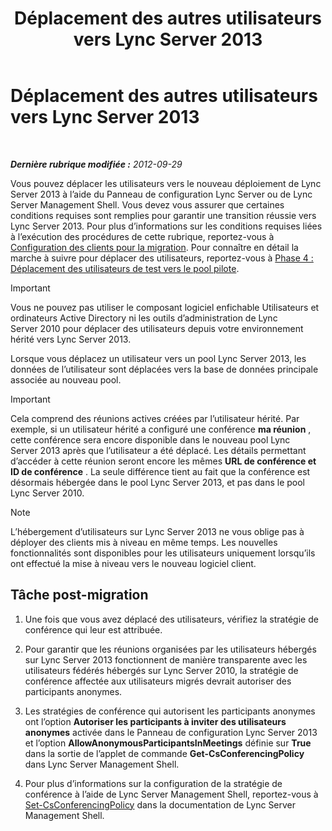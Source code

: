 ﻿---
title: Déplacement des autres utilisateurs vers Lync Server 2013
TOCTitle: Déplacement des autres utilisateurs vers Lync Server 2013
ms:assetid: 72025e1b-97d1-40e9-8a98-28c018942b48
ms:mtpsurl: https://technet.microsoft.com/fr-fr/library/JJ688090(v=OCS.15)
ms:contentKeyID: 49891394
ms.date: 05/20/2016
mtps_version: v=OCS.15
ms.translationtype: HT
---

# Déplacement des autres utilisateurs vers Lync Server 2013

 

_**Dernière rubrique modifiée :** 2012-09-29_

Vous pouvez déplacer les utilisateurs vers le nouveau déploiement de Lync Server 2013 à l’aide du Panneau de configuration Lync Server ou de Lync Server Management Shell. Vous devez vous assurer que certaines conditions requises sont remplies pour garantir une transition réussie vers Lync Server 2013. Pour plus d’informations sur les conditions requises liées à l’exécution des procédures de cette rubrique, reportez-vous à [Configuration des clients pour la migration](configure-clients-for-migration.md). Pour connaître en détail la marche à suivre pour déplacer des utilisateurs, reportez-vous à [Phase 4 : Déplacement des utilisateurs de test vers le pool pilote](phase-4-move-test-users-to-the-pilot-pool.md).

> [!important]  
> Vous ne pouvez pas utiliser le composant logiciel enfichable Utilisateurs et ordinateurs Active Directory ni les outils d’administration de Lync Server 2010 pour déplacer des utilisateurs depuis votre environnement hérité vers Lync Server 2013.

Lorsque vous déplacez un utilisateur vers un pool Lync Server 2013, les données de l’utilisateur sont déplacées vers la base de données principale associée au nouveau pool.

> [!important]  
> Cela comprend des réunions actives créées par l’utilisateur hérité. Par exemple, si un utilisateur hérité a configuré une conférence <strong>ma réunion</strong> , cette conférence sera encore disponible dans le nouveau pool Lync Server 2013 après que l’utilisateur a été déplacé. Les détails permettant d’accéder à cette réunion seront encore les mêmes <strong>URL de conférence et ID de conférence</strong> . La seule différence tient au fait que la conférence est désormais hébergée dans le pool Lync Server 2013, et pas dans le pool Lync Server 2010.

> [!note]  
> L’hébergement d’utilisateurs sur Lync Server 2013 ne vous oblige pas à déployer des clients mis à niveau en même temps. Les nouvelles fonctionnalités sont disponibles pour les utilisateurs uniquement lorsqu’ils ont effectué la mise à niveau vers le nouveau logiciel client.

## Tâche post-migration

1.  Une fois que vous avez déplacé des utilisateurs, vérifiez la stratégie de conférence qui leur est attribuée.

2.  Pour garantir que les réunions organisées par les utilisateurs hébergés sur Lync Server 2013 fonctionnent de manière transparente avec les utilisateurs fédérés hébergés sur Lync Server 2010, la stratégie de conférence affectée aux utilisateurs migrés devrait autoriser des participants anonymes.

3.  Les stratégies de conférence qui autorisent les participants anonymes ont l’option **Autoriser les participants à inviter des utilisateurs anonymes** activée dans le Panneau de configuration Lync Server 2013 et l’option **AllowAnonymousParticipantsInMeetings** définie sur **True** dans la sortie de l’applet de commande **Get-CsConferencingPolicy** dans Lync Server Management Shell.

4.  Pour plus d’informations sur la configuration de la stratégie de conférence à l’aide de Lync Server Management Shell, reportez-vous à [Set-CsConferencingPolicy](https://docs.microsoft.com/en-us/powershell/module/skype/Set-CsConferencingPolicy) dans la documentation de Lync Server Management Shell.

